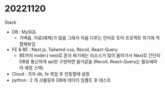 # 20221120
Stack
- DB : MySQL
   - 가벼움, 자료(예제)가 많음 그래서 처음 다루는 언어로 토이 프로젝트 하기에 적합해보임
- FE & BE : Next.js, Tailwind-css, Recoil, React-Query
   - BE까지 node나 nest로 혼자 짜기에는 리소스가 많이 들어가서 Next로 간단히 DB랑 통신하게 api만 구현하면 될거같음 (Recoil, React-Query는 필요에따라 예정 스택)
- Cloud : 각자 db, fe 목업 후 연동할때 설정
- python : 2 개 크롤링후 DB에 데이터 임폴트 후 테스트
